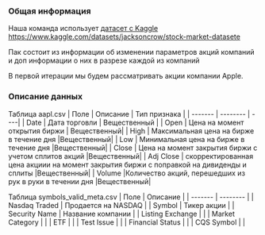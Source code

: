 ### Общая информация
Наша команда использует [датасет с Kaggle ](https://www.kaggle.com/datasets/jacksoncrow/stock-market-dataset)https://www.kaggle.com/datasets/jacksoncrow/stock-market-datasete

Пак состоит из информации об изменении параметров акций компаний и доп информации о них в разрезе каждой из компаний

В первой итерации мы будем рассматривать акции компании Apple. 
### Описание данных 
Таблица aapl.csv
| Поле  | Описание   | Тип признака |
| ------- | -------- | ----|
| Date    | Дата торговли     | Вещественный |
| Open    | Цена на момент открытия биржи    | Вещественный|
| High    | Максимальная цена на бирже в течение дня    |Вещественный|
| Low     | Минимальная цена на бирже в течение дня    |Вещественный|
| Close    | Цена на момент закрытия биржи с учетом сплитов акций |Вещественный|
| Adj Close    | скорректированная цена акциии на момент закрытия биржи с поправкой на дивиденды и сплиты    |Вещественный|
| Volume     |Количество акций, перешедших из рук в руки в течении дня   |Вещественный|

Таблица symbols_valid_meta.csv 
| Поле  | Описание   |
| ------- | -------- |
| Nasdaq Traded    | Продается на NASDAQ     |
| Symbol    | Тикер акции   |
| Security Name    | Название компании   |
| Listing Exchange     |   |
| Market Category    |  |
| ETF    |     |
| Test Issue     | |
| Financial Status     |   |
| CQS Symbol     |   |
